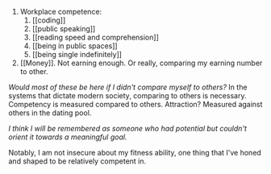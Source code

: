 1. Workplace competence:
	1. [[coding]]
	2. [[public speaking]]
	3. [[reading speed and comprehension]]
	4. [[being in public spaces]]
	5. [[being single indefinitely]]
2. [[Money]]. Not earning enough. Or really, comparing my earning number to other.

*Would most of these be here if I didn't compare myself to others?*
In the systems that dictate modern society, comparing to others is necessary. Competency is measured compared to others. Attraction? Measured against others in the dating pool.

*I think I will be remembered as someone who had potential but couldn't orient it towards a meaningful goal.*

Notably, I am not insecure about my fitness ability, one thing that I've honed and shaped to be relatively competent in.


